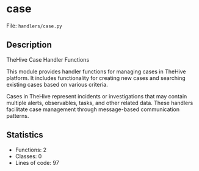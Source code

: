 # case

File: `handlers/case.py`

## Description

TheHive Case Handler Functions

This module provides handler functions for managing cases in TheHive platform.
It includes functionality for creating new cases and searching existing cases
based on various criteria.

Cases in TheHive represent incidents or investigations that may contain multiple
alerts, observables, tasks, and other related data. These handlers facilitate
case management through message-based communication patterns.

## Statistics

- Functions: 2
- Classes: 0
- Lines of code: 97

